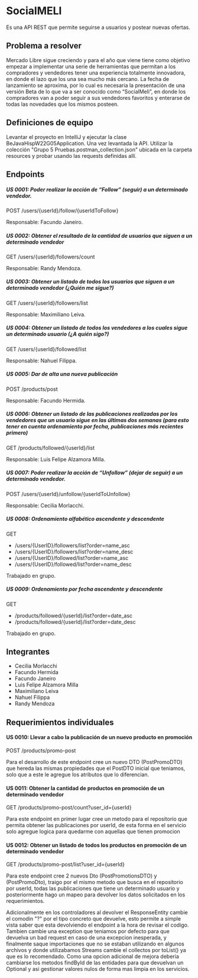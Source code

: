 # SocialMELI
Es una API REST que permite seguirse a usuarios y postear nuevas ofertas.

## Problema a resolver
Mercado Libre sigue creciendo y para el año que viene  tiene como objetivo empezar a implementar una serie de herramientas que permitan a los compradores y vendedores tener una experiencia totalmente innovadora, en donde el lazo que los una sea mucho más cercano.
La fecha de lanzamiento se aproxima, por lo cual es necesaria la presentación de una versión Beta de lo que va a ser conocido como “SocialMeli”, en donde los compradores van a poder seguir a sus vendedores favoritos y enterarse de todas las novedades que los mismos posteen.

## Definiciones de equipo
Levantar el proyecto en IntelliJ y ejecutar la clase BeJavaHispW22G05Application.
Una vez levantada la API. Utilizar la colección "Grupo 5 Pruebas.postman_collection.json" ubicada en la carpeta resources y probar usando las requests definidas allí.

## Endpoints
##### US 0001: Poder realizar la acción de “Follow” (seguir) a un determinado vendedor.
POST /users/{userId}/follow/{userIdToFollow}

Responsable: Facundo Janeiro.


##### US 0002: Obtener el resultado de la cantidad de usuarios que siguen a un determinado vendedor
GET /users/{userId}/followers/count

Responsable: Randy Mendoza.

##### US 0003: Obtener un listado de todos los usuarios que siguen a un determinado vendedor (¿Quién me sigue?)
GET /users/{userId}/followers/list

Responsable: Maximiliano Leiva.

##### US 0004: Obtener un listado de todos los vendedores a los cuales sigue un determinado usuario (¿A quién sigo?)
GET /users/{userId}/followed/list

Responsable: Nahuel Filippa.

##### US 0005: Dar de alta una nueva publicación
POST /products/post

Responsable: Facundo Hermida.

##### US 0006: Obtener un listado de las publicaciones realizadas por los vendedores que un usuario sigue en las últimas dos semanas (para esto tener en cuenta ordenamiento por fecha, publicaciones más recientes primero)
GET /products/followed/{userId}/list

Responsable: Luis Felipe Alzamora Milla.

##### US 0007: Poder realizar la acción de “Unfollow” (dejar de seguir) a un determinado vendedor.
POST /users/{userId}/unfollow/{userIdToUnfollow}

Responsable: Cecilia Morlacchi.

##### US 0008: Ordenamiento alfabético ascendente y descendente
GET
- /users/{UserID}/followers/list?order=name_asc
- /users/{UserID}/followers/list?order=name_desc
- /users/{UserID}/followed/list?order=name_asc
- /users/{UserID}/followed/list?order=name_desc

Trabajado en grupo.

##### US 0009: Ordenamiento por fecha ascendente y descendente

GET
- /products/followed/{userId}/list?order=date_asc
- /products/followed/{userId}/list?order=date_desc

Trabajado en grupo.

## Integrantes
- Cecilia Morlacchi
- Facundo Hermida
- Facundo Janeiro
- Luis Felipe Alzamora Milla
- Maximiliano Leiva
- Nahuel Filippa
- Randy Mendoza

## Requerimientos individuales

#### US 0010: Llevar a cabo la publicación de un nuevo producto en promoción

POST /products/promo-post

Para el desarrollo de este endpoint cree un nuevo DTO (PostPromoDTO) que hereda las mismas propiedades
que el PostDTO inicial que teniamos, solo que a este le agregue los atributos que lo diferencian.

#### US 0011: Obtener la cantidad de productos en promoción de un determinado vendedor

GET /products/promo-post/count?user_id={userId}

Para este endpoint en primer lugar cree un metodo para el repositorio que permita obtener las publicaciones
por userId, de esta forma en el servicio solo agregue logica para quedarme con aquellas que tienen promocion

#### US 0012: Obtener un listado de todos los productos en promoción de un determinado vendedor

GET /products/promo-post/list?user_id={userId}

Para este endpoint cree 2 nuevos Dto (PostPromotionsDTO) y (PostPromoDto), traigo por el mismo metodo 
que busca en el repositorio por userId, todas las publicaciones que tiene un determinado usuario
y posteriormente hago un mapeo para devolver los datos solicitados en los requerimientos.

Adicionalmente en los controladores al devolver el ResponseEntity cambie el comodin "?" por el tipo concreto
que devuelve, esto permite a simple vista saber que esta devolviendo el endpoint a la hora de revisar el codigo. Tambien
cambie una exception que teniamos por defecto para que devuelva un bad request en caso de una excepcion inesperada, y finalmente
saque importaciones que no se estaban utilizando en algunos archivos y donde utilizabamos Streams cambie el collectos por toList()
ya que es lo recomendado. Como una opcion adicional de mejora deberia cambiarse los metodos findById de las entidades para que
devuelvan un Optional y asi gestionar valores nulos de forma mas limpia en los servicios.